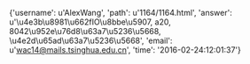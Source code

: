 {'username': u'AlexWang', 'path': u'1164/1164.html', 'answer': u'\u4e3b\u8981\u662fIO\u8bbe\u5907, a20, 8042\u952e\u76d8\u63a7\u5236\u5668, \u4e2d\u65ad\u63a7\u5236\u5668', 'email': u'wac14@mails.tsinghua.edu.cn', 'time': '2016-02-24:12:01:37'}